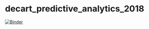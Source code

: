 # decart_predictive_analytics_2018
[![Binder](https://mybinder.org/badge.svg)](https://mybinder.org/v2/gh/markkeller/decart_predictive_analytics_2018/master)